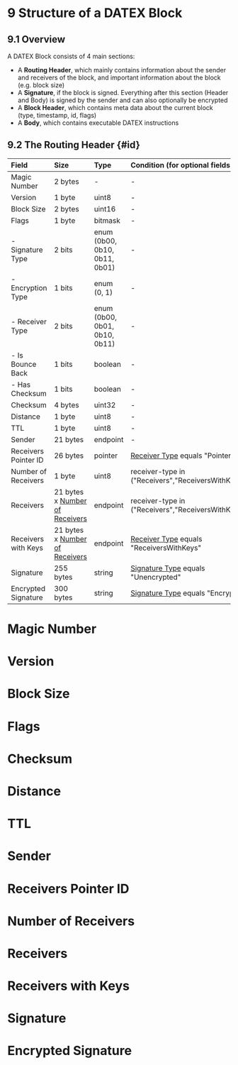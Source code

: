 # 9 Structure of a DATEX Block

## 9.1 Overview

A DATEX Block consists of 4 main sections:

- A **Routing Header**, which mainly contains information about the sender and
  receivers of the block, and important information about the block (e.g. block
  size)
- A **Signature**, if the block is signed. Everything after this section (Header
  and Body) is signed by the sender and can also optionally be encrypted
- A **Block Header**, which contains meta data about the current block (type,
  timestamp, id, flags)
- A **Body**, which contains executable DATEX instructions

<DXBProtocolViewer speck="./assets/structures/dxb.json"></DXBProtocolViewer>

## 9.2 The Routing Header {#id}

<speck-table file="./assets/structures/dxb.json" section="Routing Header">

| Field                                                           | Size                                                             | Type                          | Condition (for optional fields)                                           |
| :-------------------------------------------------------------- | :--------------------------------------------------------------- | :---------------------------- | :------------------------------------------------------------------------ |
| Magic Number                                                    | 2 bytes                                                          | -                             | -                                                                         |
| Version                                                         | 1 byte                                                           | uint8                         | -                                                                         |
| Block Size                                                      | 2 bytes                                                          | uint16                        | -                                                                         |
| Flags                                                           | 1 byte                                                           | bitmask                       | -                                                                         |
| - Signature Type                                                | 2 bits                                                           | enum (0b00, 0b10, 0b11, 0b01) | -                                                                         |
| - Encryption Type                                               | 1 bits                                                           | enum (0, 1)                   | -                                                                         |
| - Receiver Type                                                 | 2 bits                                                           | enum (0b00, 0b01, 0b10, 0b11) | -                                                                         |
| - Is Bounce Back                                                | 1 bits                                                           | boolean                       | -                                                                         |
| - Has Checksum                                                  | 1 bits                                                           | boolean                       | -                                                                         |
| Checksum                                                        | 4 bytes                                                          | uint32                        | -                                                                         |
| Distance                                                        | 1 byte                                                           | uint8                         | -                                                                         |
| TTL                                                             | 1 byte                                                           | uint8                         | -                                                                         |
| Sender                                                          | 21 bytes                                                         | endpoint                      | -                                                                         |
| Receivers Pointer ID                                            | 26 bytes                                                         | pointer                       | [Receiver Type](#routing-header-receiver-type) equals "Pointer"           |
| <a name="routing-header-receiver-count">Number of Receivers</a> | 1 byte                                                           | uint8                         | receiver-type in ("Receivers","ReceiversWithKeys")                        |
| Receivers                                                       | 21 bytes x [Number of Receivers](#routing-header-receiver-count) | endpoint                      | receiver-type in ("Receivers","ReceiversWithKeys")                        |
| Receivers with Keys                                             | 21 bytes x [Number of Receivers](#routing-header-receiver-count) | endpoint                      | [Receiver Type](#routing-header-receiver-type) equals "ReceiversWithKeys" |
| Signature                                                       | 255 bytes                                                        | string                        | [Signature Type](#routing-header-signature-type) equals "Unencrypted"     |
| Encrypted Signature                                             | 300 bytes                                                        | string                        | [Signature Type](#routing-header-signature-type) equals "Encrypted"       |


<a name="routing-header-magic-number"></a>
# Magic Number


<a name="routing-header-version"></a>
# Version


<a name="routing-header-block-size"></a>
# Block Size


<a name="routing-header-flags"></a>
# Flags


<a name="routing-header-checksum"></a>
# Checksum


<a name="routing-header-distance"></a>
# Distance


<a name="routing-header-ttl"></a>
# TTL


<a name="routing-header-sender"></a>
# Sender


<a name="routing-header-receivers-pointer-id"></a>
# Receivers Pointer ID


<a name="routing-header-receiver-count"></a>
# Number of Receivers


<a name="routing-header-receivers"></a>
# Receivers


<a name="routing-header-receivers-with-keys"></a>
# Receivers with Keys


<a name="routing-header-signature"></a>
# Signature


<a name="routing-header-encrypted-signature"></a>
# Encrypted Signature



</speck-table>
